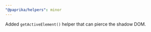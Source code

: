 ```yaml
---
"@paprika/helpers": minor
---
```


Added `getActiveElement()` helper that can pierce the shadow DOM.
